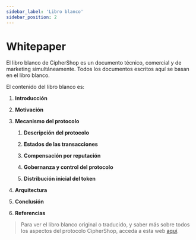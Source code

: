 ```yaml
---
sidebar_label: 'Libro blanco'
sidebar_position: 2
---
```


# Whitepaper

El libro blanco de CipherShop es un documento técnico, comercial y de marketing simultáneamente. Todos los documentos escritos aquí se basan en el libro blanco.

El contenido del libro blanco es:

1. **Introducción**

2. **Motivación**

3. **Mecanismo del protocolo**

    1. **Descripción del protocolo**

    2. **Estados de las transacciones**

    3. **Compensación por reputación**

    4. **Gobernanza y control del protocolo**

    5. **Distribución inicial del token**

4. **Arquitectura**

5. **Conclusión**

6. **Referencias**

> Para ver el libro blanco original o traducido, y saber más sobre todos los aspectos del protocolo CipherShop, acceda a esta web [aquí](https://ciphershop.org/es/whitepaper).
